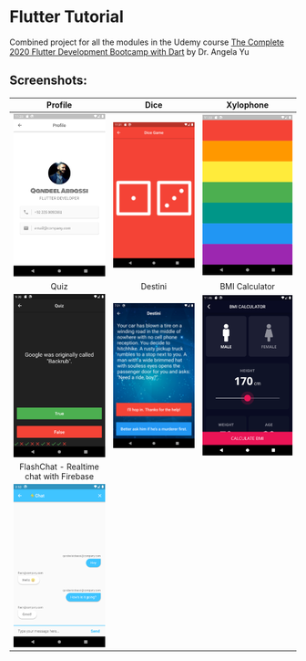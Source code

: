 # Flutter Tutorial

Combined project for all the modules in the Udemy course
[The Complete 2020 Flutter Development Bootcamp with Dart](https://www.udemy.com/course/flutter-bootcamp-with-dart/)
by Dr. Angela Yu

## Screenshots:

|                      Profile                      |                        Dice                        |                            Xylophone                             |
|:-------------------------------------------------:|:--------------------------------------------------:|:----------------------------------------------------------------:|
| <img src="./screenshots/profile.png" width="250"> | <img src="./screenshots/dicegame.png" width="250"> |       <img src="./screenshots/xylophone.png" width="250">        |
|                       Quiz                        |                      Destini                       |                          BMI Calculator                          |
|  <img src="./screenshots/quiz.png" width="250">   | <img src="./screenshots/destini.png" width="250">  | <img src="./screenshots/bmi_calculator_android.png" width="250"> |
|      FlashChat - Realtime chat with Firebase      |                                                    |                                                                  |
|<img src="./screenshots/realtime_chat_android.png" width="250">|                                                    |                                                                  |
